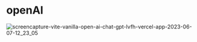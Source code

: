 # openAI

![screencapture-vite-vanilla-open-ai-chat-gpt-lvfh-vercel-app-2023-06-07-12_23_05](https://github.com/fahad0samara/vite-vanilla-openAI-chatGpt/assets/90055525/c8fa3463-90cc-43cd-bbc7-45eeb9488101)
